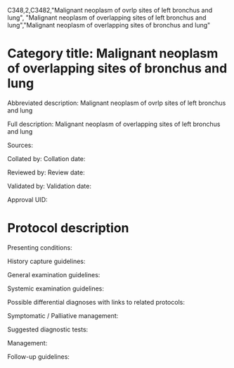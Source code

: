 C348,2,C3482,"Malignant neoplasm of ovrlp sites of left bronchus and lung", "Malignant neoplasm of overlapping sites of left bronchus and lung","Malignant neoplasm of overlapping sites of bronchus and lung"
# Category title: Malignant neoplasm of overlapping sites of bronchus and lung

Abbreviated description: Malignant neoplasm of ovrlp sites of left bronchus and lung

Full description: Malignant neoplasm of overlapping sites of left bronchus and lung

Sources:

Collated by:
Collation date:

Reviewed by:
Review date:

Validated by:
Validation date:

Approval UID:

# Protocol description

Presenting conditions:

History capture guidelines:

General examination guidelines:

Systemic examination guidelines:

Possible differential diagnoses with links to related protocols:

Symptomatic / Palliative management:

Suggested diagnostic tests:

Management:

Follow-up guidelines:
